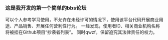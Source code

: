 ### 这是我开发的第一个简单的bbs论坛
可以个人参考学习使用，不允许在未经许可的情况下，使用该平台代码开展商业用途、产品销售、开展任何营利性行为。
一经发现，使用者ID、相关商业机构名称将被挂在Github项目“抄袭者列表”。 同时qwzf，保留追究其法律责任的权力。
